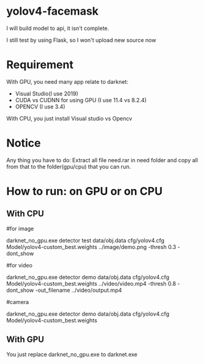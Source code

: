 # yolov4-facemask
I will build model to api, it isn't complete.

I still test by using Flask, so I won't upload new source now
# Requirement
With GPU, you need many app relate to darknet: 
* Visual Studio(I use 2019)
* CUDA vs CUDNN for using GPU (I use 11.4 vs 8.2.4)
* OPENCV (I use 3.4)

With CPU, you just install Visual studio vs Opencv
# Notice

Any thing you have to do: Extract all file need.rar in need folder and copy all from that to the folder(gpu/cpu) that you can run.
# How to run: on GPU or on CPU

## With CPU
#for image

darknet_no_gpu.exe detector test data/obj.data cfg/yolov4.cfg Model/yolov4-custom_best.weights ../image/demo.png -thresh 0.3 -dont_show

#for video

darknet_no_gpu.exe detector demo data/obj.data cfg/yolov4.cfg Model/yolov4-custom_best.weights ../video/video.mp4 -thresh 0.8 -dont_show -out_filename ../video/output.mp4

#camera

darknet_no_gpu.exe detector demo data/obj.data cfg/yolov4.cfg Model/yolov4-custom_best.weights

## With GPU

You just replace darknet_no_gpu.exe to darknet.exe